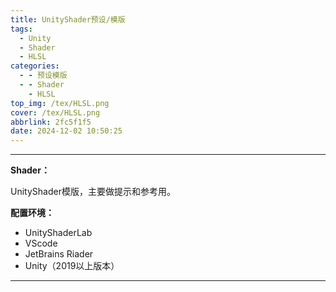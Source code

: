 ```yaml
---
title: UnityShader预设/模版
tags:
  - Unity
  - Shader
  - HLSL
categories:
  - - 预设模版
  - - Shader
    - HLSL
top_img: /tex/HLSL.png
cover: /tex/HLSL.png
abbrlink: 2fc5f1f5
date: 2024-12-02 10:50:25
---
```


---

**Shader：**

UnityShader模版，主要做提示和参考用。



**配置环境：**

- UnityShaderLab
- VScode
- JetBrains Riader
- Unity（2019以上版本）

---

